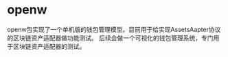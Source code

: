 # openw

openw包实现了一个单机版的钱包管理模型。目前用于给实现AssetsAapter协议的区块链资产适配器做功能测试。
后续会做一个可视化的钱包管理系统，专门用于区块链资产适配器的测试。